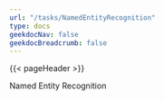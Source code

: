 ```yaml
---
url: "/tasks/NamedEntityRecognition"
type: docs
geekdocNav: false
geekdocBreadcrumb: false
---
```


{{< pageHeader >}}

Named Entity Recognition
